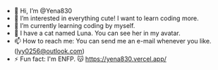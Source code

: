 - 👋 Hi, I’m @Yena830
- 👀 I’m interested in everything cute! I want to learn coding more.
- 🌱 I’m currently learning coding by myself.
- 💞️ I have a cat named Luna. You can see her in my avatar.
- 📫 How to reach me: You can send me an e-mail whenever you like.(lyy0256@outlook.com)
- ⚡ Fun fact: I'm ENFP.
😽
https://yena830.vercel.app/
<!---
Yena830/Yena830 is a ✨ special ✨ repository because its `README.md` (this file) appears on your GitHub profile.
You can click the Preview link to take a look at your changes.
--->
